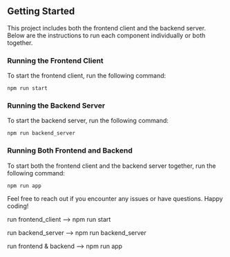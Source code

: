 ## Getting Started

This project includes both the frontend client and the backend server. Below are the instructions to run each component individually or both together.

### Running the Frontend Client
To start the frontend client, run the following command:

```bach
npm run start
```

### Running the Backend Server
To start the backend server, run the following command:

```bach
npm run backend_server
```


### Running Both Frontend and Backend
To start both the frontend client and the backend server together, run the following command:

```bach
npm run app
```


Feel free to reach out if you encounter any issues or have questions. Happy coding!


run frontend_client
  --> npm run start

run backend_server
  --> npm run backend_server


run frontend & backend
  --> npm run app

